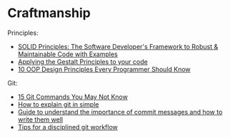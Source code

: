 # Craftmanship

Principles:
- [SOLID Principles: The Software Developer's Framework to Robust & Maintainable Code with Examples](https://khalilstemmler.com/articles/solid-principles/solid-typescript/)
- [Applying the Gestalt Principles to your code](https://yetanotherchris.dev/clean-code/gestalt-principles/)
- [10 OOP Design Principles Every Programmer Should Know](https://hackernoon.com/10-oop-design-principles-every-programmer-should-know-f187436caf65)

Git:
- [15 Git Commands You May Not Know](https://zaiste.net/15-git-commands-you-may-not-know/)
- [How to explain git in simple](https://smusamashah.github.io/blog/2017/10/14/explain-git-in-simple-words)
- [Guide to understand the importance of commit messages and how to write them well](https://github.com/RomuloOliveira/commit-messages-guide)
- [Tips for a disciplined git workflow](https://drewdevault.com/2019/02/25/Using-git-with-discipline.html)

